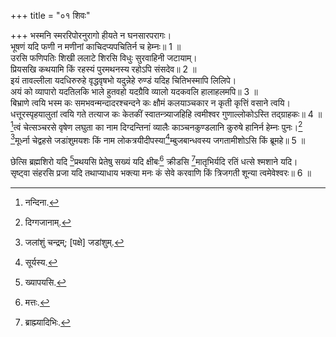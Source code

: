 +++
title = "०१ शिवः"

+++
भस्मनि स्मररिपोरनुरागो हीयते न घनसारपरागः।  
भूषणं यदि फणी न मणीनां काचिदप्यपचितिर्न च हेम्नः॥ 1 ॥  
उरसि फणिपतिः शिखी ललाटे शिरसि विधुः सुरवाहिनी जटायाम्।  
प्रियसखि कथयामि किं रहस्यं पुरमथनस्य रहोऽपि संसदेव॥ 2 ॥  
इयं तावल्लीला यदधिरुरुहे वृद्धवृषभो यदुन्नेहे रुण्डं यदिह चितिभस्मापि लिलिपे।  
अयं को व्यापारो यदतिलकि भाले हुतवहो यदग्रैवि व्यालो यदकवलि हालाहलमपि॥ 3 ॥  
बिभ्राणे त्वयि भस्म कः समभवन्मन्दादरश्चन्दने कः क्षौमं कलयाञ्चकार न कृती कृत्तिं वसाने त्वयि।  
धत्तूरस्पृहयालुतां त्वयि गते तत्याज कः केतकीं स्वातन्त्र्याजहिहि त्वमीश्वर गुणाल्लोकोऽस्ति तद्ग्राहकः॥ 4 ॥  
[^1]त्वं चेत्सञ्चरसे वृषेण लघुता का नाम दिग्दन्तिनां व्यालैः काञ्चनकुण्डलानि कुरुषे हानिर्न हेम्नः पुनः।[^2]  
[^3]मूर्ध्ना चेद्वहसे जडांशुमयशः किं नाम लोकत्रयीदीपस्या[^4]म्बुजबान्धवस्य जगतामीशोऽसि किं ब्रूमहे॥ 5 ॥  
  
[^1]: नन्दिना.

[^2]: दिग्गजानाम्.

[^3]: जलांशुं चन्द्रम्; [पक्षे] जडांशुम्.

[^4]: सूर्यस्य.

छेत्सि ब्रह्मशिरो यदि [^5]प्रथयसि प्रेतेषु सख्यं यदि क्षीबः[^6] क्रीडसि [^7]मातृभिर्यदि रतिं धत्से श्मशाने यदि।  
सृष्ट्वा संहरसि प्रजा यदि तथाप्याधाय भक्त्या मनः कं सेवे करवाणि किं त्रिजगती शून्या त्वमेवेश्वरः॥ 6 ॥  
  
[^5]: ख्यापयसि.

[^6]: मत्तः.

[^7]: ब्राह्म्यादिभिः.
